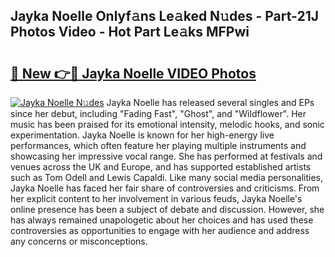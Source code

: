 ## Jayka Noelle Onlyf𝚊ns Le𝚊ked N𝚞des - Part-21J Photos Video - Hot Part Le𝚊ks MFPwi

# <h2><a href="http://ac12297.deff.icu/?id=Jayka+Noelle">🔗 New 👉🔴 Jayka Noelle VIDEO Photos</a></h2>

[![Jayka Noelle N𝚞des](https://i.imgur.com/rIISA9y.gif)](http://ac12297.deff.icu/?id=Jayka+Noelle)
Jayka Noelle has released several singles and EPs since her debut, including "Fading Fast", "Ghost", and "Wildflower". Her music has been praised for its emotional intensity, melodic hooks, and sonic experimentation. Jayka Noelle is known for her high-energy live performances, which often feature her playing multiple instruments and showcasing her impressive vocal range. She has performed at festivals and venues across the UK and Europe, and has supported established artists such as Tom Odell and Lewis Capaldi. Like many social media personalities, Jayka Noelle has faced her fair share of controversies and criticisms. From her explicit content to her involvement in various feuds, Jayka Noelle's online presence has been a subject of debate and discussion. However, she has always remained unapologetic about her choices and has used these controversies as opportunities to engage with her audience and address any concerns or misconceptions.
